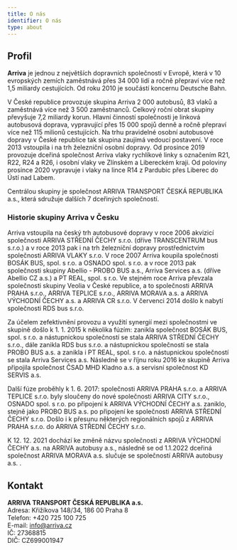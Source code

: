 ```yaml
---
title: O nás
identifier: O nás
type: about
---
```


## Profil
**Arriva** je jednou z největších dopravních společností v Evropě, která v 10 evropských zemích zaměstnává přes 34 000 lidí a ročně přepraví více než 1,5 miliardy cestujících. Od roku 2010 je součástí koncernu Deutsche Bahn.

V České republice provozuje skupina Arriva 2 000 autobusů, 83 vlaků a zaměstnává více než 3 500 zaměstnanců. Celkový roční obrat skupiny převyšuje 7,2 miliardy korun. Hlavní činností společnosti je linková autobusová doprava, vypravující přes 15 000 spojů denně a ročně přepraví více než 115 milionů cestujících. Na trhu pravidelné osobní autobusové dopravy v České republice tak skupina zaujímá vedoucí postavení.
V roce 2013 vstoupila i na trh železniční osobní dopravy. Od prosince 2019 provozuje dceřiná společnost Arriva vlaky rychlíkové linky s označením R21, R22, R24 a R26, i osobní vlaky ve Zlínském a Libereckém kraji. Od poloviny prosince 2020 vypravuje i vlaky na lince R14 z Pardubic přes Liberec do Ústí nad Labem.

Centrálou skupiny je společnost ARRIVA TRANSPORT ČESKÁ REPUBLIKA a.s., která sdružuje dalších 7 dceřiných společností. 

### Historie skupiny Arriva v Česku
Arriva vstoupila na český trh autobusové dopravy v roce 2006 akvizicí společnosti ARRIVA STŘEDNÍ ČECHY s.r.o. (dříve TRANSCENTRUM bus s.r.o.) a v roce 2013 pak i na trh železniční dopravy prostřednictvím společnosti ARRIVA VLAKY s.r.o. V roce 2007 Arriva koupila společnosti BOSÁK BUS, spol. s r.o. a OSNADO spol. s r.o. a v roce 2013 pak společnosti skupiny Abellio - PROBO BUS a.s., Arriva Services a.s. (dříve Abellio CZ a.s.) a PT REAL, spol. s r.o. Ve stejném roce Arriva převzala společnosti skupiny Veolia v České republice, a to společnosti ARRIVA PRAHA s.r.o., ARRIVA TEPLICE s.r.o., ARRIVA MORAVA a.s. a ARRIVA VÝCHODNÍ ČECHY a.s. a ARRIVA CR s.r.o. V červenci 2014 došlo k nabytí společnosti RDS bus s.r.o.

Za účelem zefektivnění provozu a využití synergií mezi společnostmi ve skupině došlo k 1. 1. 2015 k několika fúzím: zanikla společnost BOSÁK BUS, spol. s r.o. a nástupnickou společností se stala ARRIVA STŘEDNÍ ČECHY s.r.o., dále zanikla RDS bus s.r.o. a nástupnickou společností se stala PROBO BUS a.s. a zanikla i PT REAL, spol. s r.o. a nástupnickou společností se stala Arriva Services a.s. Následně se v říjnu roku 2016 ke skupině Arriva připojila společnost ČSAD MHD Kladno a.s. a servisní společnost KD SERVIS a.s.

Další fúze proběhly k 1. 6. 2017: společnosti ARRIVA PRAHA s.r.o. a ARRIVA TEPLICE s.r.o. byly sloučeny do nové společnosti ARRIVA CITY s.r.o., OSNADO spol. s r.o. po připojení k ARRIVA VÝCHODNÍ ĆECHY a.s. zaniklo, stejně jako PROBO BUS a.s. po připojení ke společnosti ARRIVA STŘEDNÍ ČECHY s.r.o. Došlo i k přesunu některých regionálních spojů z ARRIVA PRAHA s.r.o. do ARRIVA STŘEDNÍ ČECHY s.r.o.

K 12. 12. 2021 dochází ke změně názvu společnosti z ARRIVA VÝCHODNÍ ČECHY a.s. na ARRIVA autobusy a.s., následně se od 1.1.2022 dceřiná společnost ARRIVA MORAVA a.s. slučuje se společností ARRIVA autobusy a.s.
.

## Kontakt

**ARRIVA TRANSPORT ČESKÁ REPUBLIKA a.s.**  
Adresa: Křižíkova 148/34, 186 00 Praha 8  
Telefon: +420 725 100 725  
E-mail: [info@arriva.cz](mailto:info@arriva.cz)  
IČ: 27368815  
DIČ: CZ699001947
